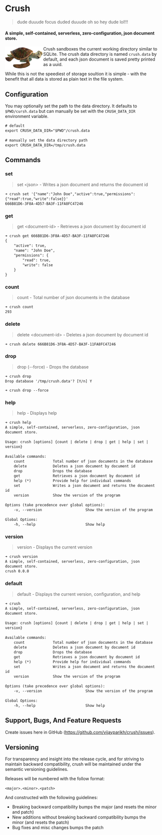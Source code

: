 # Crush
> dude duuude focus duded duuude oh so hey dude lol!!!
#### A simple, self-contained, serverless, zero-configuration, json document store.

<img align="left" src="https://github.com/vijayparikh/crush/blob/master/img/Crush-FN.png" width="25%"/> Crush sandboxes the current working directory similar to SQLite. The crush data directory is named `crush.data` by default, and each json document is saved pretty printed as a uuid.

While this is not the speediest of storage soultion it is simple - with the benefit that all data is stored as plain text in the file system.

## Configuration

You may optionally set the path to the data directory. It defaults to `$PWD/cursh.data` but can manually be set with the `CRUSH_DATA_DIR` environment variable.

````
# default
export CRUSH_DATA_DIR="$PWD"/crush.data

# manually set the data directory path
export CRUSH_DATA_DIR=/tmp/crush.data
````

## Commands

### set

> set \<json\> - Writes a json document and returns the document id

````
➜ crush set '{"name":"John Doe","active":true,"permissions":{"read":true,"write":false}}'
666B81D6-3F8A-4D57-BA3F-11FA8FC47246
````

### get

> get \<document-id\> - Retrieves a json document by document id

````
➜ crush get 666B81D6-3F8A-4D57-BA3F-11FA8FC47246
{
    "active": true,
    "name": "John Doe",
    "permissions": {
        "read": true,
        "write": false
    }
}
````

### count

> count - Total number of json documents in the database

````
➜ crush count
293
````

### delete

> delete \<document-id\> - Deletes a json document by document id

````
➜ crush delete 666B81D6-3F8A-4D57-BA3F-11FA8FC47246
````

### drop

> drop (--force) - Drops the database

````
➜ crush drop
Drop database '/tmp/crush.data'? [Y/n] Y
````

````
➜ crush drop --force
````

### help

> help - Displays help

````
➜ crush help
A simple, self-contained, serverless, zero-configuration, json document store.

Usage: crush [options] {count | delete | drop | get | help | set | version}

Available commands:
    count             Total number of json documents in the database
    delete            Deletes a json document by document id
    drop              Drops the database
    get               Retrieves a json document by document id
    help (*)          Provide help for individual commands
    set               Writes a json document and returns the document id
    version           Show the version of the program

Options (take precedence over global options):
    -v, --version                    Show the version of the program

Global Options:
    -h, --help                       Show help
````

### version

> version - Displays the current version

````
➜ crush version
A simple, self-contained, serverless, zero-configuration, json document store.
crush 0.0.0
````

### default

> default - Displays the current version, configuration, and help

```
➜ crush
A simple, self-contained, serverless, zero-configuration, json document store.

Usage: crush [options] {count | delete | drop | get | help | set | version}

Available commands:
    count             Total number of json documents in the database
    delete            Deletes a json document by document id
    drop              Drops the database
    get               Retrieves a json document by document id
    help (*)          Provide help for individual commands
    set               Writes a json document and returns the document id
    version           Show the version of the program

Options (take precedence over global options):
    -v, --version                    Show the version of the program

Global Options:
    -h, --help                       Show help
```

## Support, Bugs, And Feature Requests

Create issues here in GitHub (https://github.com/vijayparikh/crush/issues).

## Versioning

For transparency and insight into the release cycle, and for striving to maintain backward compatibility, crush will be maintained under the semantic versioning guidelines.

Releases will be numbered with the follow format:

`<major>.<minor>.<patch>`

And constructed with the following guidelines:

+ Breaking backward compatibility bumps the major (and resets the minor and patch)
+ New additions without breaking backward compatibility bumps the minor (and resets the patch)
+ Bug fixes and misc changes bumps the patch
